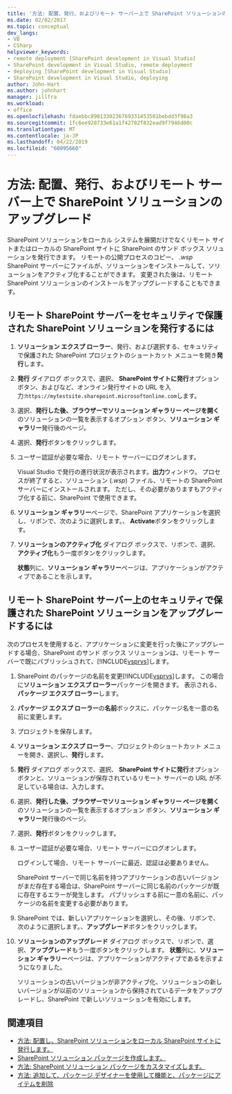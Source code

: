 ```yaml
---
title: '方法: 配置、発行、およびリモート サーバー上で SharePoint ソリューションのアップグレード |Microsoft Docs'
ms.date: 02/02/2017
ms.topic: conceptual
dev_langs:
- VB
- CSharp
helpviewer_keywords:
- remote deployment [SharePoint development in Visual Studio]
- SharePoint development in Visual Studio, remote deployment
- deploying [SharePoint development in Visual Studio]
- SharePoint development in Visual Studio, deploying
author: John-Hart
ms.author: johnhart
manager: jillfra
ms.workload:
- office
ms.openlocfilehash: fdaebbc8901330236769331453501bebdd3f98a3
ms.sourcegitcommit: 1fc6ee928733e61a1f42782f832ead9f7946d00c
ms.translationtype: MT
ms.contentlocale: ja-JP
ms.lasthandoff: 04/22/2019
ms.locfileid: "60095660"
---
```

# <a name="how-to-deploy-publish-and-upgrade-sharepoint-solutions-on-a-remote-server"></a>方法: 配置、発行、およびリモート サーバー上で SharePoint ソリューションのアップグレード
  SharePoint ソリューションをローカル システムを展開だけでなくリモート サイトまたはローカルの SharePoint サイトに SharePoint のサンド ボックス ソリューションを発行できます。 リモートの公開プロセスのコピー、 *.wsp* SharePoint サーバーにファイルが、ソリューションをインストールして、ソリューションをアクティブ化することができます。 変更された後は、リモート SharePoint ソリューションのインストールをアップグレードすることもできます。

## <a name="to-publish-a-sandboxed-sharepoint-solution-to-a-remote-sharepoint-server"></a>リモート SharePoint サーバーをセキュリティで保護された SharePoint ソリューションを発行するには

1. **ソリューション エクスプ ローラー**、発行、および選択する、セキュリティで保護された SharePoint プロジェクトのショートカット メニューを開き**発行**します。

2. **発行** ダイアログ ボックスで、選択、 **SharePoint サイトに発行**オプション ボタン、およびなど、オンライン発行サイトの URL を入力:`https://mytestsite.sharepoint.microsoftonline.com`します。

3. 選択、**発行した後、ブラウザーでソリューション ギャラリー ページを開く**のソリューションの一覧を表示するオプション ボタン、**ソリューション ギャラリー**発行後のページ。

4. 選択、**発行**ボタンをクリックします。

5. ユーザー認証が必要な場合、リモート サーバーにログオンします。

     Visual Studio で発行の進行状況が表示されます。**出力**ウィンドウ。 プロセスが終了すると、ソリューション (*.wsp*) ファイル、リモートの SharePoint サーバーにインストールされます。 ただし、その必要がありますもアクティブ化する前に、SharePoint で使用できます。

6. **ソリューション ギャラリー**ページで、SharePoint アプリケーションを選択し、リボンで、次のように選択します。、 **Activate**ボタンをクリックします。

7. **ソリューションのアクティブ化** ダイアログ ボックスで、リボンで、選択、**アクティブ化**もう一度ボタンをクリックします。

     **状態**列に、**ソリューション ギャラリー**ページは、アプリケーションがアクティブであることを示します。

## <a name="to-upgrade-a-sandboxed-sharepoint-solution-on-a-remote-sharepoint-server"></a>リモート SharePoint サーバー上のセキュリティで保護された SharePoint ソリューションをアップグレードするには
 次のプロセスを使用すると、アプリケーションに変更を行った後にアップグレードする場合、SharePoint のサンド ボックス ソリューションは、リモート サーバーで既にパブリッシュされて、[!INCLUDE[vsprvs](../sharepoint/includes/vsprvs-md.md)]します。

1. SharePoint のパッケージの名前を変更[!INCLUDE[vsprvs](../sharepoint/includes/vsprvs-md.md)]します。 この場合に**ソリューション エクスプ ローラー**パッケージを開きます。 表示される、**パッケージ エクスプ ローラー**します。

2. **パッケージ エクスプ ローラー**の**名前**ボックスに、パッケージ名を一意の名前に変更します。

3. プロジェクトを保存します。

4. **ソリューション エクスプ ローラー**、プロジェクトのショートカット メニューを開き、選択し、**発行**します。

5. **発行** ダイアログ ボックスで、選択、 **SharePoint サイトに発行**オプション ボタンと、ソリューションが保存されているリモート サーバーの URL が不足している場合は、入力します。

6. 選択、**発行した後、ブラウザーでソリューション ギャラリー ページを開く**のソリューションの一覧を表示するオプション ボタン、**ソリューション ギャラリー**発行後のページ。

7. 選択、**発行**ボタンをクリックします。

8. ユーザー認証が必要な場合、リモート サーバーにログオンします。

     ログインして場合、リモート サーバーに最近、認証は必要ありません。

     SharePoint サーバーで同じ名前を持つアプリケーションの古いバージョンがまだ存在する場合は、SharePoint サーバーに同じ名前のパッケージが既に存在するエラーが発生します。 パブリッシュする前に一意の名前に、パッケージの名前を変更する必要があります。

9. SharePoint では、新しいアプリケーションを選択し、その後、リボンで、次のように選択します。、**アップグレード**ボタンをクリックします。

10. **ソリューションのアップグレード** ダイアログ ボックスで、リボンで、選択、**アップグレード**もう一度ボタンをクリックします。 **状態**列に、**ソリューション ギャラリー**ページは、アプリケーションがアクティブであるを示すようになりました。

     ソリューションの古いバージョンが非アクティブ化、ソリューションの新しいバージョンが以前のソリューションから保持されているデータをアップグレードし、SharePoint で新しいソリューションを有効にします。

## <a name="see-also"></a>関連項目
- [方法: 配置し、SharePoint ソリューションをローカル SharePoint サイトに発行します。](../sharepoint/how-to-deploy-and-publish-a-sharepoint-solution-to-a-local-sharepoint-site.md)
- [SharePoint ソリューション パッケージを作成します。](../sharepoint/creating-sharepoint-solution-packages.md)
- [方法: SharePoint ソリューション パッケージをカスタマイズします。](../sharepoint/how-to-customize-a-sharepoint-solution-package.md)
- [方法: 追加して、パッケージ デザイナーを使用して機能と、パッケージにアイテムを削除](../sharepoint/how-to-add-and-remove-features-and-items-to-a-package-by-using-the-package-designer.md)
